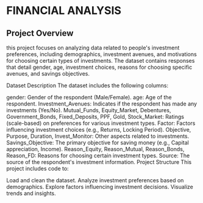 # FINANCIAL ANALYSIS
## Project Overview
this project focuses on analyzing data related to people's investment preferences, including demographics, investment avenues, and   motivations for choosing certain types of investments. The dataset contains responses that detail gender, age, investment choices, reasons for choosing specific avenues, and savings objectives.

Dataset Description
The dataset includes the following columns:

gender: Gender of the respondent (Male/Female).
age: Age of the respondent.
Investment_Avenues: Indicates if the respondent has made any investments (Yes/No).
Mutual_Funds, Equity_Market, Debentures, Government_Bonds, Fixed_Deposits, PPF, Gold, Stock_Market: Ratings (scale-based) on preferences for various investment types.
Factor: Factors influencing investment choices (e.g., Returns, Locking Period).
Objective, Purpose, Duration, Invest_Monitor: Other aspects related to investments.
Savings_Objective: The primary objective for saving money (e.g., Capital appreciation, Income).
Reason_Equity, Reason_Mutual, Reason_Bonds, Reason_FD: Reasons for choosing certain investment types.
Source: The source of the respondent's investment information.
Project Structure
This project includes code to:

Load and clean the dataset.
Analyze investment preferences based on demographics.
Explore factors influencing investment decisions.
Visualize trends and insights.

